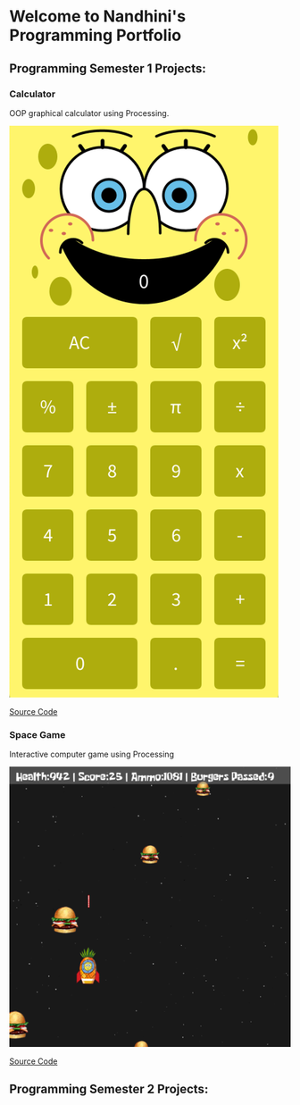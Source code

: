 # Welcome to Nandhini's Programming Portfolio

## Programming Semester 1 Projects:

### Calculator

OOP graphical calculator using Processing.

![Calculator](https://github.com/Nandhini-Ramanathan/ProgrammingPortfolio/blob/gh-pages/Images/calc.png?raw=true) 

[Source Code](https://github.com/Nandhini-Ramanathan/ProgrammingPortfolio/tree/gh-pages/src/calc)

### Space Game

Interactive computer game using Processing

![SpaceGame](https://github.com/Nandhini-Ramanathan/ProgrammingPortfolio/blob/gh-pages/Images/space.png?raw=true) 

[Source Code](https://github.com/Nandhini-Ramanathan/ProgrammingPortfolio/tree/gh-pages/src/spacegame)

## Programming Semester 2 Projects:
